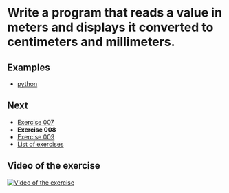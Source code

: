 # Write a program that reads a value in meters and displays it converted to centimeters and millimeters.

## Examples

- [python](python)

## Next

- [Exercise 007](../007)
- **Exercise 008**
- [Exercise 009](../009)
- [List of exercises](../)

## Video of the exercise

[![Video of the exercise](https://img.youtube.com/vi/KjcdG05EAZc/maxresdefault.jpg)](https://youtu.be/KjcdG05EAZc)
